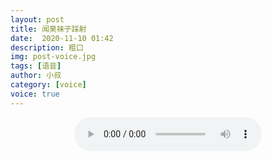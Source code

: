```yaml
---
layout: post
title: 闻臭袜子踩射
date:  2020-11-10 01:42
description: 粗口
img: post-voice.jpg
tags: [语音]
author: 小叔
category: [voice]
voice: true
---
```

<div align="center">
  <audio controls>
    <source src="https://www.wmnhw.workers.dev/1:/%E7%B2%97%E5%8F%A3%E8%AF%AD%E9%9F%B3/%E5%B0%8F%E5%8F%94/%E9%97%BB%E8%87%AD%E8%A2%9C%E5%AD%90%E8%B8%A9%E5%B0%84.mp3" type="audio/mpeg">
    <embed height="0" width="0" src="horse.mp3">
  </audio>
</div>
